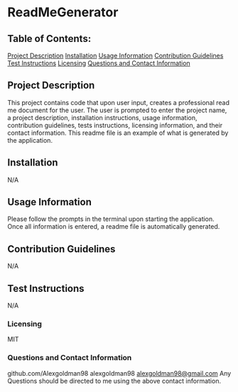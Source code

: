# ReadMeGenerator
## Table of Contents: 
[Project Description](#Project-Description)
[Installation](#Installation)
[Usage Information](#Usage-Information)
[Contribution Guidelines](#Contribution-Guidelines)
[Test Instructions](#Test-Instructions)
[Licensing](#Licensing)
[Questions and Contact Information](#Questions-and-Contact-Information)

## Project Description 
This project contains code that upon user input, creates a professional read me document for the user. The user is prompted to enter the project name, a project description, installation instructions, usage information, contribution guidelines, tests instructions, licensing information, and their contact information. This readme file is an example of what is generated by the application. 

## Installation 
N/A

## Usage Information 
Please follow the prompts in the terminal upon starting the application. Once all information is entered, a readme file is automatically generated.

## Contribution Guidelines 
N/A

## Test Instructions 
N/A

### Licensing 
MIT

### Questions and Contact Information 
github.com/Alexgoldman98 
alexgoldman98 
alexgoldman98@gmail.com 
Any Questions should be directed to me using the above contact information.
